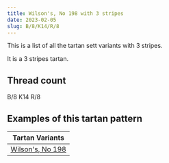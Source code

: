 ```yaml
---
title: Wilson's, No 198 with 3 stripes
date: 2023-02-05
slug: B/8/K14/R/8
---
```

This is a list of all the tartan sett variants with 3 stripes.

It is a 3 stripes tartan.


## Thread count
B/8 K14 R/8

## Examples of this tartan pattern

| Tartan Variants |
|---------------|
| [Wilson's, No 198](/variants/b/8/k14/r/8-b5480b0-k000000-rc00000)||
